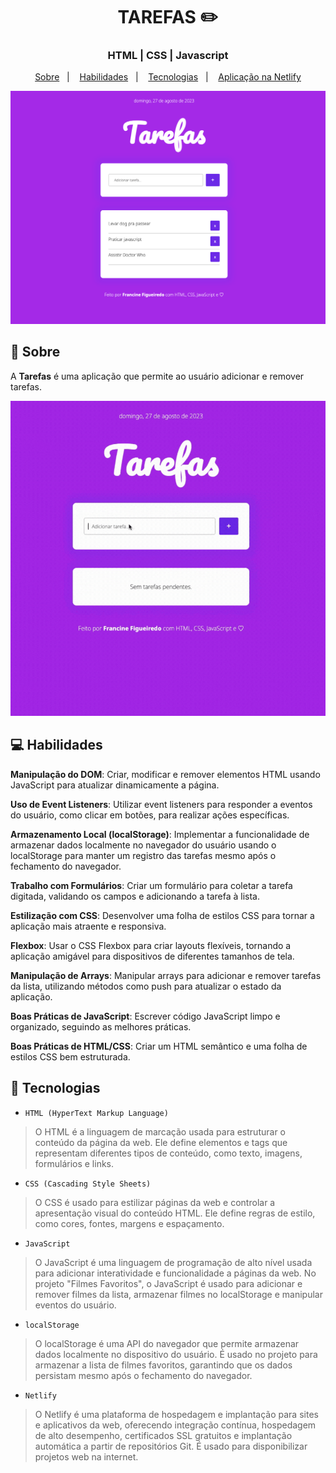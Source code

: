 
<h1 align="center">
  TAREFAS ✏️
</h1>

<h3 align="center">
  HTML | CSS | Javascript
</h3>

<p align="center">
  <a href="#bookmark-sobre">Sobre</a>&nbsp;&nbsp;&nbsp;|&nbsp;&nbsp;&nbsp;
  <a href="#computer-habilidades">Habilidades</a>&nbsp;&nbsp;&nbsp;|&nbsp;&nbsp;&nbsp;
  <a href="#rocket-tecnologias">Tecnologias</a>&nbsp;&nbsp;&nbsp;|&nbsp;&nbsp;&nbsp;
  <a href="https://deploy-lista-de-tarefas.netlify.app/" target="_blank">Aplicação na Netlify</a>
</p>

<p align="center">
  <img alt="design do projeto" width="650px" src="./lista-tarefas.png" />
<p>


## :bookmark: Sobre

A **Tarefas** é uma aplicação que permite ao usuário adicionar e remover tarefas.

<p align="center">
  <a href="./lista-tarefas.gif" title="filmes-favoritos"><img src="./lista-tarefas.gif" alt="filmes-favoritos"></a><div><a href="/" title="make a gif"></a></div>
<p>


## :computer: Habilidades

**Manipulação do DOM**: Criar, modificar e remover elementos HTML usando JavaScript para atualizar dinamicamente a página.

**Uso de Event Listeners**: Utilizar event listeners para responder a eventos do usuário, como clicar em botões, para realizar ações específicas.

**Armazenamento Local (localStorage)**: Implementar a funcionalidade de armazenar dados localmente no navegador do usuário usando o localStorage para manter um registro das tarefas mesmo após o fechamento do navegador.

**Trabalho com Formulários**: Criar um formulário para coletar a tarefa digitada, validando os campos e adicionando a tarefa à lista.

**Estilização com CSS**: Desenvolver uma folha de estilos CSS para tornar a aplicação mais atraente e responsiva.

**Flexbox**: Usar o CSS Flexbox para criar layouts flexíveis, tornando a aplicação amigável para dispositivos de diferentes tamanhos de tela.

**Manipulação de Arrays**: Manipular arrays para adicionar e remover tarefas da lista, utilizando métodos como push para atualizar o estado da aplicação.

**Boas Práticas de JavaScript**: Escrever código JavaScript limpo e organizado, seguindo as melhores práticas.

**Boas Práticas de HTML/CSS**: Criar um HTML semântico e uma folha de estilos CSS bem estruturada.


## :rocket: Tecnologias

  - `HTML (HyperText Markup Language)`
  > O HTML é a linguagem de marcação usada para estruturar o conteúdo da página da web. Ele define elementos e tags que representam diferentes tipos de conteúdo, como texto, imagens, formulários e links.
  - `CSS (Cascading Style Sheets)`
  > O CSS é usado para estilizar páginas da web e controlar a apresentação visual do conteúdo HTML. Ele define regras de estilo, como cores, fontes, margens e espaçamento.
  - `JavaScript`
  > O JavaScript é uma linguagem de programação de alto nível usada para adicionar interatividade e funcionalidade a páginas da web. No projeto "Filmes Favoritos", o JavaScript é usado para adicionar e remover filmes da lista, armazenar filmes no localStorage e manipular eventos do usuário.
  - `localStorage`
  > O localStorage é uma API do navegador que permite armazenar dados localmente no dispositivo do usuário. É usado no projeto para armazenar a lista de filmes favoritos, garantindo que os dados persistam mesmo após o fechamento do navegador.
 - `Netlify`
  > O Netlify é uma plataforma de hospedagem e implantação para sites e aplicativos da web, oferecendo integração contínua, hospedagem de alto desempenho, certificados SSL gratuitos e implantação automática a partir de repositórios Git. É usado para disponibilizar projetos web na internet.
